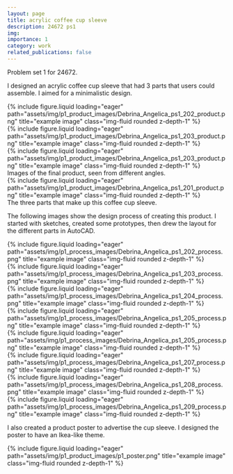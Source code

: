 ```yaml
---
layout: page
title: acrylic coffee cup sleeve
description: 24672 ps1
img:
importance: 1
category: work
related_publications: false
---
```


Problem set 1 for 24672.

I designed an acrylic coffee cup sleeve that had 3 parts that users could assemble. I aimed for a minimalistic design.

<div class="row">
    <div class="col-sm mt-3 mt-md-0">
        {% include figure.liquid loading="eager" path="assets/img/p1_product_images/Debrina_Angelica_ps1_202_product.png" title="example image" class="img-fluid rounded z-depth-1" %}
    </div>
    <div class="col-sm mt-3 mt-md-0">
        {% include figure.liquid loading="eager" path="assets/img/p1_product_images/Debrina_Angelica_ps1_203_product.png" title="example image" class="img-fluid rounded z-depth-1" %}
    </div>
    <div class="col-sm mt-3 mt-md-0">
        {% include figure.liquid loading="eager" path="assets/img/p1_product_images/Debrina_Angelica_ps1_203_product.png" title="example image" class="img-fluid rounded z-depth-1" %}
    </div>
</div>
<div class="caption">
    Images of the final product, seen from different angles.
</div>
<div class="row">
    <div class="col-sm mt-3 mt-md-0">
        {% include figure.liquid loading="eager" path="assets/img/p1_product_images/Debrina_Angelica_ps1_201_product.png" title="example image" class="img-fluid rounded z-depth-1" %}
    </div>
</div>
<div class="caption">
    The three parts that make up this coffee cup sleeve.
</div>

The following images show the design process of creating this product. I started with sketches, created some prototypes, then drew the layout for the different parts in AutoCAD.

<div class="row">
    <div class="col-sm mt-3 mt-md-0">
        {% include figure.liquid loading="eager" path="assets/img/p1_process_images/Debrina_Angelica_ps1_202_process.png" title="example image" class="img-fluid rounded z-depth-1" %}
    </div>
    <div class="col-sm mt-3 mt-md-0">
        {% include figure.liquid loading="eager" path="assets/img/p1_process_images/Debrina_Angelica_ps1_203_process.png" title="example image" class="img-fluid rounded z-depth-1" %}
    </div>
    <div class="col-sm mt-3 mt-md-0">
        {% include figure.liquid loading="eager" path="assets/img/p1_process_images/Debrina_Angelica_ps1_204_process.png" title="example image" class="img-fluid rounded z-depth-1" %}
    </div>
</div>
<div class="row">
    <div class="col-sm mt-3 mt-md-0">
        {% include figure.liquid loading="eager" path="assets/img/p1_process_images/Debrina_Angelica_ps1_205_process.png" title="example image" class="img-fluid rounded z-depth-1" %}
    </div>
    <div class="col-sm mt-3 mt-md-0">
        {% include figure.liquid loading="eager" path="assets/img/p1_process_images/Debrina_Angelica_ps1_205_process.png" title="example image" class="img-fluid rounded z-depth-1" %}
    </div>
</div>
<div class="row">
    <div class="col-sm mt-3 mt-md-0">
        {% include figure.liquid loading="eager" path="assets/img/p1_process_images/Debrina_Angelica_ps1_207_process.png" title="example image" class="img-fluid rounded z-depth-1" %}
    </div>
    <div class="col-sm mt-3 mt-md-0">
        {% include figure.liquid loading="eager" path="assets/img/p1_process_images/Debrina_Angelica_ps1_208_process.png" title="example image" class="img-fluid rounded z-depth-1" %}
    </div>
    <div class="col-sm mt-3 mt-md-0">
        {% include figure.liquid loading="eager" path="assets/img/p1_process_images/Debrina_Angelica_ps1_209_process.png" title="example image" class="img-fluid rounded z-depth-1" %}
    </div>
</div>

I also created a product poster to advertise the cup sleeve. I designed the poster to have an Ikea-like theme.

<div class="row">
    <div class="col-sm mt-3 mt-md-0">
        {% include figure.liquid loading="eager" path="assets/img/p1_product_images/p1_poster.png" title="example image" class="img-fluid rounded z-depth-1" %}
    </div>
</div>
